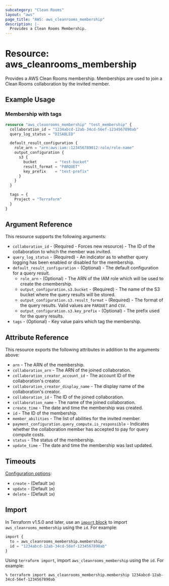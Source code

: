 ```yaml
---
subcategory: "Clean Rooms"
layout: "aws"
page_title: "AWS: aws_cleanrooms_membership"
description: |-
  Provides a Clean Rooms Membership.
---
```


# Resource: aws_cleanrooms_membership

Provides a AWS Clean Rooms membership. Memberships are used to join a Clean Rooms collaboration by the invited member.

## Example Usage

### Membership with tags

```terraform
resource "aws_cleanrooms_membership" "test_membership" {
  collaboration_id = "1234abcd-12ab-34cd-56ef-1234567890ab"
  query_log_status = "DISABLED"

  default_result_configuration {
    role_arn = "arn:aws:iam::123456789012:role/role-name"
    output_configuration {
      s3 {
        bucket        = "test-bucket"
        result_format = "PARQUET"
        key_prefix    = "test-prefix"
      }
    }
  }

  tags = {
    Project = "Terraform"
  }
}
```

## Argument Reference

This resource supports the following arguments:

* `collaboration_id` - (Required - Forces new resource) - The ID of the collaboration to which the member was invited.
* `query_log_status` - (Required) - An indicator as to whether query logging has been enabled or disabled for the membership.
* `default_result_configuration` - (Optional) - The default configuration for a query result.
    - `role_arn` - (Optional) - The ARN of the IAM role which will be used to create the cmembership.
    - `output_configuration.s3.bucket` - (Required) - The name of the S3 bucket where the query results will be stored.
    - `output_configuration.s3.result_format` - (Required) - The format of the query results. Valid values are `PARQUET` and `CSV`.
    - `output_configuration.s3.key_prefix` - (Optional) - The prefix used for the query results.
* `tags` - (Optional) - Key value pairs which tag the membership.

## Attribute Reference

This resource exports the following attributes in addition to the arguments above:

* `arn` - The ARN of the membership.
* `collaboration_arn` - The ARN of the joined collaboration.
* `collaboration_creator_account_id` - The account ID of the collaboration's creator.
* `collaboration_creator_display_name` - The display name of the collaboration's creator.
* `collaboration_id` - The ID of the joined collaboration.
* `collaboration_name` - The name of the joined collaboration.
* `create_time` - The date and time the membership was created.
* `id` - The ID of the membership.
* `member_abilities` - The list of abilities for the invited member.
* `payment_configuration.query_compute.is_responsible` - Indicates whether the collaboration member has accepted to pay for query compute costs.
* `status` - The status of the membership.
* `update_time` - The date and time the membership was last updated.

## Timeouts

[Configuration options](https://developer.hashicorp.com/terraform/language/resources/syntax#operation-timeouts):

- `create` - (Default `1m`)
- `update` - (Default `1m`)
- `delete` - (Default `1m`)

## Import

In Terraform v1.5.0 and later, use an [`import` block](https://developer.hashicorp.com/terraform/language/import) to import `aws_cleanrooms_membership` using the `id`. For example:

```terraform
import {
  to = aws_cleanrooms_membership.membership
  id = "1234abcd-12ab-34cd-56ef-1234567890ab"
}
```

Using `terraform import`, import `aws_cleanrooms_membership` using the `id`. For example:

```console
% terraform import aws_cleanrooms_membership.membership 1234abcd-12ab-34cd-56ef-1234567890ab
```
